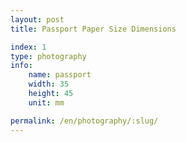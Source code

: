 ```yaml
---
layout: post
title: Passport Paper Size Dimensions

index: 1
type: photography
info:
    name: passport
    width: 35
    height: 45
    unit: mm

permalink: /en/photography/:slug/
---
```



